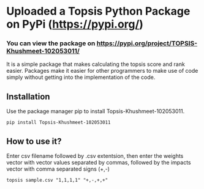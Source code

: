 # Uploaded a Topsis Python Package on PyPi (https://pypi.org/) 

### You can view the package on https://pypi.org/project/TOPSIS-Khushmeet-102053011/
It is a simple package that makes calculating the topsis score and rank easier. Packages make it easier for other programmers to make use of code simply without getting into the implementation of the code.




## Installation

Use the package manager pip to install Topsis-Khushmeet-102053011.

```pip install Topsis-Khushmeet-102053011```

## How to use it?

Enter csv filename followed by .csv extentsion, then enter the weights vector with vector values separated by commas, followed by the impacts vector with comma separated signs (+,-)

```topsis sample.csv "1,1,1,1" "+,-,+,+"```
